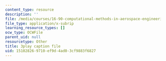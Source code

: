 ```yaml
---
content_type: resource
description: ''
file: /media/courses/16-90-computational-methods-in-aerospace-engineering-spring-2014/151028269710ef9d4ad03cf9883f6827_5sq9vxCG_dQ.srt
file_type: application/x-subrip
learning_resource_types: []
ocw_type: OCWFile
parent_uid: null
resourcetype: Other
title: 3play caption file
uid: 15102826-9710-ef9d-4ad0-3cf9883f6827
---
```

